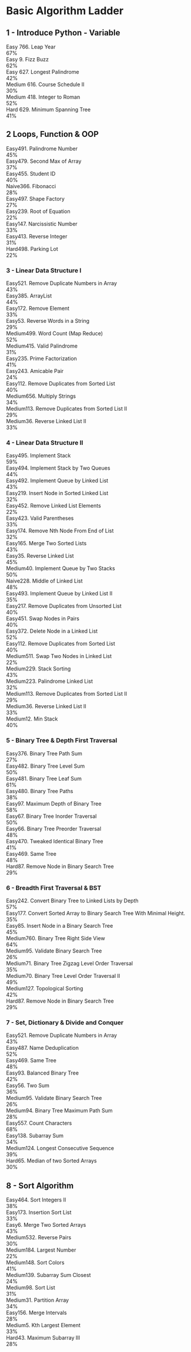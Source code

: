 # Basic Algorithm Ladder
## 1 - Introduce Python - Variable 
Easy 766. Leap Year\
67%\
Easy 9. Fizz Buzz\
62%\
Easy 627. Longest Palindrome\
42%\
Medium 616. Course Schedule II\
30%\
Medium 418. Integer to Roman\
52%\
Hard 629. Minimum Spanning Tree\
41%

## 2 Loops, Function & OOP 
Easy491. Palindrome Number\
45%\
Easy479. Second Max of Array\
37%\
Easy455. Student ID\
40%\
Naive366. Fibonacci\
28%\
Easy497. Shape Factory\
27%\
Easy239. Root of Equation\
22%\
Easy147. Narcissistic Number\
33%\
Easy413. Reverse Integer\
31%\
Hard498. Parking Lot\
22%

### 3 - Linear Data Structure I 
Easy521. Remove Duplicate Numbers in Array\
43%\
Easy385. ArrayList\
44%\
Easy172. Remove Element\
33%\
Easy53. Reverse Words in a String\
29%\
Medium499. Word Count (Map Reduce)\
52%\
Medium415. Valid Palindrome\
31%\
Easy235. Prime Factorization\
41%\
Easy243. Amicable Pair\
24%\
Easy112. Remove Duplicates from Sorted List\
40%\
Medium656. Multiply Strings\
34%\
Medium113. Remove Duplicates from Sorted List II\
29%\
Medium36. Reverse Linked List II\
33%

### 4 - Linear Data Structure II 
Easy495. Implement Stack\
59%\
Easy494. Implement Stack by Two Queues\
44%\
Easy492. Implement Queue by Linked List\
43%\
Easy219. Insert Node in Sorted Linked List\
32%\
Easy452. Remove Linked List Elements\
22%\
Easy423. Valid Parentheses\
33%\
Easy174. Remove Nth Node From End of List\
32%\
Easy165. Merge Two Sorted Lists\
43%\
Easy35. Reverse Linked List\
45%\
Medium40. Implement Queue by Two Stacks\
50%\
Naive228. Middle of Linked List\
48%\
Easy493. Implement Queue by Linked List II\
35%\
Easy217. Remove Duplicates from Unsorted List\
40%\
Easy451. Swap Nodes in Pairs\
40%\
Easy372. Delete Node in a Linked List\
52%\
Easy112. Remove Duplicates from Sorted List\
40%\
Medium511. Swap Two Nodes in Linked List\
22%\
Medium229. Stack Sorting\
43%\
Medium223. Palindrome Linked List\
32%\
Medium113. Remove Duplicates from Sorted List II\
29%\
Medium36. Reverse Linked List II\
33%\
Medium12. Min Stack\
40%

### 5 - Binary Tree & Depth First Traversal 
Easy376. Binary Tree Path Sum\
27%\
Easy482. Binary Tree Level Sum\
50%\
Easy481. Binary Tree Leaf Sum\
61%\
Easy480. Binary Tree Paths\
38%\
Easy97. Maximum Depth of Binary Tree\
58%\
Easy67. Binary Tree Inorder Traversal\
50%\
Easy66. Binary Tree Preorder Traversal\
48%\
Easy470. Tweaked Identical Binary Tree\
41%\
Easy469. Same Tree\
48%\
Hard87. Remove Node in Binary Search Tree\
29%

### 6 - Breadth First Traversal & BST 
Easy242. Convert Binary Tree to Linked Lists by Depth\
57%\
Easy177. Convert Sorted Array to Binary Search Tree With Minimal Height.\
35%\
Easy85. Insert Node in a Binary Search Tree\
45%\
Medium760. Binary Tree Right Side View\
64%\
Medium95. Validate Binary Search Tree\
26%\
Medium71. Binary Tree Zigzag Level Order Traversal\
35%\
Medium70. Binary Tree Level Order Traversal II\
49%\
Medium127. Topological Sorting\
42%\
Hard87. Remove Node in Binary Search Tree\
29%

### 7 - Set, Dictionary & Divide and Conquer 
Easy521. Remove Duplicate Numbers in Array\
43%\
Easy487. Name Deduplication\
52%\
Easy469. Same Tree\
48%\
Easy93. Balanced Binary Tree\
42%\
Easy56. Two Sum\
36%\
Medium95. Validate Binary Search Tree\
26%\
Medium94. Binary Tree Maximum Path Sum\
28%\
Easy557. Count Characters\
68%\
Easy138. Subarray Sum\
34%\
Medium124. Longest Consecutive Sequence\
39%\
Hard65. Median of two Sorted Arrays\
30%

## 8 - Sort Algorithm 
Easy464. Sort Integers II\
38%\
Easy173. Insertion Sort List\
33%\
Easy6. Merge Two Sorted Arrays\
43%\
Medium532. Reverse Pairs\
30%\
Medium184. Largest Number\
22%\
Medium148. Sort Colors\
41%\
Medium139. Subarray Sum Closest\
24%\
Medium98. Sort List\
31%\
Medium31. Partition Array\
34%\
Easy156. Merge Intervals\
28%\
Medium5. Kth Largest Element\
33%\
Hard43. Maximum Subarray III\
28%
